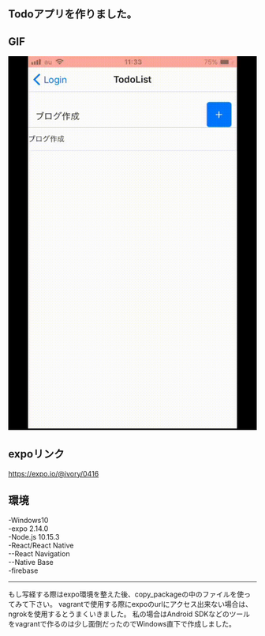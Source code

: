 Todoアプリを作りました。
---
GIF
---
![](/gif/10.gif)

expoリンク
---
https://expo.io/@ivory/0416

環境
---
-Windows10  
-expo 2.14.0  
-Node.js 10.15.3  
-React/React Native  
--React Navigation  
--Native Base  
-firebase  

---
もし写経する際はexpo環境を整えた後、copy_packageの中のファイルを使ってみて下さい。
vagrantで使用する際にexpoのurlにアクセス出来ない場合は、ngrokを使用するとうまくいきました。
私の場合はAndroid SDKなどのツールをvagrantで作るのは少し面倒だったのでWindows直下で作成しました。
